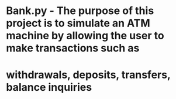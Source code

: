 # Bank.py - The purpose of this project is to simulate an ATM machine by allowing the user to make transactions such as
# withdrawals, deposits, transfers, balance inquiries
